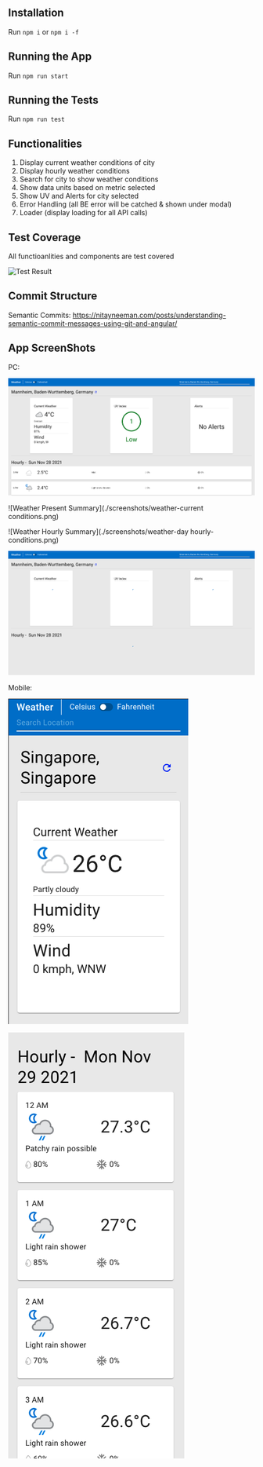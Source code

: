 ## Installation

Run `npm i` or `npm i -f`

## Running the App

Run `npm run start`

## Running the Tests

Run `npm run test`

## Functionalities

1. Display current weather conditions of city
2. Display hourly weather conditions
3. Search for city to show weather conditions
4. Show data units based on metric selected
5. Show UV and Alerts for city selected
6. Error Handling (all BE error will be catched & shown under modal)
7. Loader (display loading for all API calls)

## Test Coverage

All functioanlities and components are test covered

![Test Result](./screenshots/unitTest.png)

## Commit Structure

Semantic Commits:
https://nitayneeman.com/posts/understanding-semantic-commit-messages-using-git-and-angular/

## App ScreenShots

PC:

![Weather App](./screenshots/weather-pc.png)

![Weather Present Summary](./screenshots/weather-current conditions.png)

![Weather Hourly Summary](./screenshots/weather-day hourly-conditions.png)

![Loading](./screenshots/weather-loading.png)

Mobile:

![Mobile Weather App](./screenshots/weather-mobile.png)

![Mobile Hourly](./screenshots/weather-mobile-day-hourly.png)
